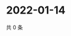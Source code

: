 # 2022-01-14

共 0 条

<!-- BEGIN WEIBO -->
<!-- 最后更新时间 Fri Jan 14 2022 06:00:58 GMT+0800 (China Standard Time) -->

<!-- END WEIBO -->
